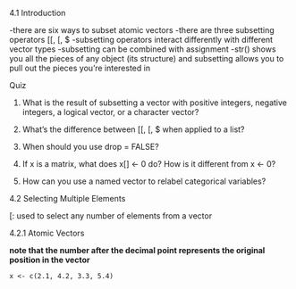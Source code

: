 4.1 Introduction

-there are six ways to subset atomic vectors -there are three subsetting
operators \[\[, \[, $ -subsetting operators interact differently with
different vector types -subsetting can be combined with assignment
-str() shows you all the pieces of any object (its structure) and
subsetting allows you to pull out the pieces you’re interested in

Quiz

1.  What is the result of subsetting a vector with positive integers,
    negative integers, a logical vector, or a character vector?

2.  What’s the difference between \[\[, \[, $ when applied to a list?

3.  When should you use drop = FALSE?

4.  If x is a matrix, what does x\[\] &lt;- 0 do? How is it different
    from x &lt;- 0?

5.  How can you use a named vector to relabel categorical variables?

4.2 Selecting Multiple Elements

\[: used to select any number of elements from a vector

4.2.1 Atomic Vectors

**note that the number after the decimal point represents the original
position in the vector**

    x <- c(2.1, 4.2, 3.3, 5.4)
